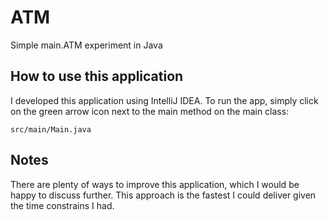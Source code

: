 # ATM

Simple main.ATM experiment in Java

## How to use this application

I developed this application using IntelliJ IDEA. To run the app, simply click on the green arrow icon next to the main method on the main class:

```
src/main/Main.java
```

## Notes

There are plenty of ways to improve this application, which I would be happy to discuss further. This approach is the fastest I could deliver given the time constrains I had.
